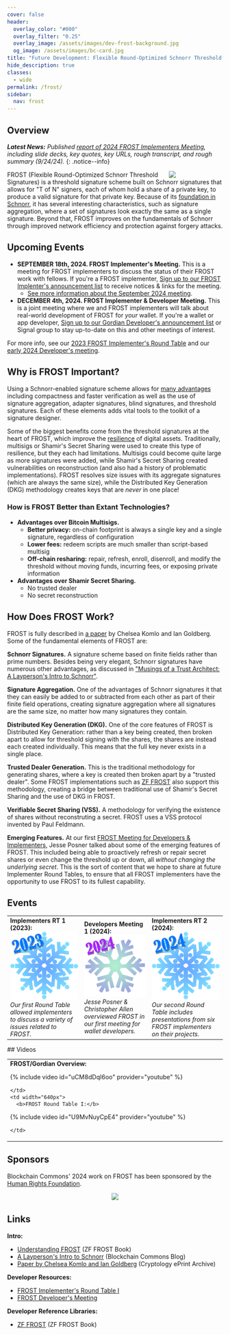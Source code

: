 ```yaml
---
cover: false
header:
  overlay_color: "#000"
  overlay_filter: "0.25"
  overlay_image: /assets/images/dev-frost-background.jpg
  og_image: /assets/images/bc-card.jpg
title: "Future Development: Flexible Round-Optimized Schnorr Threshold Signatures (FROST)"
hide_description: true
classes:
  - wide
permalink: /frost/
sidebar:
  nav: frost
---
```


## Overview

_**Latest News:** Published [report of 2024 FROST Implementers Meeting](/frost/meeting2), including slide decks, key quotes, key URLs, rough transcript, and rough summary (9/24/24)._
{: .notice--info}

<a href="/crypto-stack/"><img src="https://developer.blockchaincommons.com/assets/images/bc-stack-crypto-frost.png" style="margin-left: 20px; float: right" width="25%"></a>

FROST (Flexible Round-Optimized Schnorr Threshold Signatures) is a threshold signature scheme built on Schnorr signatures that allows for
"T of N" signers, each of whom hold a share of a private key, to produce a valid signature for that private key. Because of its
[foundation in Schnorr](https://www.blockchaincommons.com/musings/Schnorr-Intro/), it has several interesting characteristics, such as signature aggregation,
where a set of signatures look exactly the same as a single signature. Beyond that, FROST improves on the fundamentals
of Schnorr through improved network efficiency and protection against forgery attacks.

## Upcoming Events

* **SEPTEMBER 18th, 2024. FROST Implementer's Meeting.** This is a meeting for FROST implementers to discuss the status of their FROST work with fellows. If you're a FROST implementer, [Sign up to our FROST Implenter's announcement list](https://www.blockchaincommons.com/subscribe/#frost-implementers) to receive notices & links for the meeting.
   * [See more information about the September 2024 meeting](/frost/meeting2/).
* **DECEMBER 4th, 2024. FROST Implementer & Developer Meeting.** This is a joint meeting where we and FROST implementers will talk about real-world development of FROST for _your_ wallet. If you're a wallet or app developer, [Sign up to our Gordian Developer's announcement list](https://www.blockchaincommons.com/subscribe/#gordian-developers) or Signal group to stay up-to-date on this and other meetings of interest.

For more info, see our [2023 FROST Implementer's Round Table](https://developer.blockchaincommons.com/frost/meeting1/) and our [early 2024 Developer's meeting](https://developer.blockchaincommons.com/frost/developers1/).

## Why is FROST Important?

Using a Schnorr-enabled signature scheme allows for [many advantages](https://www.blockchaincommons.com/musings/Schnorr-Intro/) including compactness
and faster verification as well as the use of signature aggregation, adapter signatures, blind signatures, and threshold signatures. Each of
these elements adds vital tools to the toolkit of a signature designer.

Some of the biggest benefits come from the threshold signatures at the heart of FROST, which improve
the [resilience](/principles/) of digital assets. Traditionally, multisigs or Shamir's Secret Sharing were used to create this type of
resilience, but they each had limitations. Multisigs could become quite large as more signatures were added, while Shamir's Secret
Sharing created vulnerabilities on reconstruction (and also had a history of problematic implementations). FROST resolves size issues
with its aggregate signatures (which are always the same size), while the Distributed Key Generation (DKG) methodology creates keys that are _never_ in
one place!

### How is FROST Better than Extant Technologies?

* **Advantages over Bitcoin Multisigs.** 
   * **Better privacy:** on-chain footprint is always a single key and a single signature, regardless of configuration
   * **Lower fees:** redeem scripts are much smaller than script-based multisig
   * **Off-chain resharing:** repair, refresh, enroll, disenroll, and modify the threshold without moving funds, incurring fees, or exposing private information
* **Advantages over Shamir Secret Sharing.**
   * No trusted dealer
   * No secret reconstruction

## How Does FROST Work?

FROST is fully described in [a paper](https://eprint.iacr.org/2020/852.pdf) by Chelsea Komlo and Ian Goldberg. Some of the fundamental elements
of FROST are:

**Schnorr Signatures.** A signature scheme based on finite fields rather than prime numbers. Besides being very elegant, Schnorr signatures have numerous other advantages, as discussed in ["Musings of a Trust
Architect: A Layperson's Intro to Schnorr"](https://www.blockchaincommons.com/musings/Schnorr-Intro/).

**Signature Aggregation.** One of the advantages of Schnorr signatures it that they can easily be added to or subtracted
from each other as part of their finite field operations, creating signature aggregation where all signatures are the same size, no matter how
many signatures they contain. 

**Distributed Key Generation (DKG).** One of the core features of FROST is Distributed Key Generation: rather than a key being created,
then broken apart to allow for threshold signing with the shares, the shares are instead each created individually. This means that the full key never exists in a single place.

**Trusted Dealer Generation.** This is the traditional methodology for generating shares, where a key is created then broken apart by
a "trusted dealer". Some FROST implementations such as [ZF FROST](https://frost.zfnd.org/index.html) also support this methodology, creating
a bridge between traditional use of Shamir's Secret Sharing and the use of DKG in FROST.

**Verifiable Secret Sharing (VSS).** A methodology for verifying the existence of shares without reconstruting a secret. FROST uses a
VSS protocol invented by Paul Feldmann. 

**Emerging Features.** At our first [FROST Meeting for Developers & Implementers](https://www.youtube.com/watch?v=uCM8dDql6oo&t=2762s), Jesse Posner talked about some of the emerging features of FROST. This included being able to proactively refresh or repair secret shares or even change the threshold up or down, all _without changing the underlying secret_. This is the sort of content that we hope to share at future Implementer Round Tables, to ensure that all FROST implementers have the opportunity to use FROST to its fullest capability.

## Events

<table width="100%">
  <tr>
    <td width="640px">
      <b>Implementers RT 1 (2023):</b>
      <a href="meeting1">
        <img src="/assets/images/frost-implementers-2023.png">
      </a>
      <i>Our first Round Table allowed implementers to discuss a variety of issues related to FROST.</i>
    </td>
    <td width="640px">
      <b>Developers Meeting 1 (2024):</b>
      <a href="developers1">
        <img src="/assets/images/frost-developers-2024.png">
      </a>
      <i>Jesse Posner & Christopher Allen overviewed FROST in our first meeting for wallet developers.</i>
    </td>
    <td width="640px">
      <b>Implementers RT 2 (2024):</b>
      <a href="meeting1">
        <img src="/assets/images/frost-implementers-2024.png">
      </a>
      <i>Our second Round Table includes presentations from six FROST implementers on their projects.</i>
    </td>
  </tr>
</table>
## Videos

<table width="100%">
  <tr>
    <td width="640px">
      <b>FROST/Gordian Overview:</b>

{% include video id="uCM8dDql6oo" provider="youtube" %}

    </td>
    <td width="640px">
      <b>FROST Round Table I:</b>

{% include video id="U9MvNuyCpE4" provider="youtube" %}

    </td>
  </tr>
</table>

## Sponsors

Blockchain Commons' 2024 work on FROST has been sponsored by the [Human Rights Foundation](https://hrf.org/).

<center><a href="https://hrf.org/"><img src="https://www.blockchaincommons.com/images/sponsors/hrf-white.png"></a></center>

## Links

**Intro:**

* [Understanding FROST](https://frost.zfnd.org/frost.html) (ZF FROST Book)
* [A Layperson's Intro to Schnorr](https://www.blockchaincommons.com/musings/Schnorr-Intro/) (Blockchain Commons Blog)
* [Paper by Chelsea Komlo and Ian Goldberg](https://eprint.iacr.org/2020/852.pdf) (Cryptology ePrint Archive)

**Developer Resources:**

* [FROST Implementer's Round Table I](/frost/meeting1/)
* [FROST Developer's Meeting](/frost/developers1/)

**Developer Reference Libraries:**

* [ZF FROST](https://frost.zfnd.org/index.html) (ZF FROST Book)

